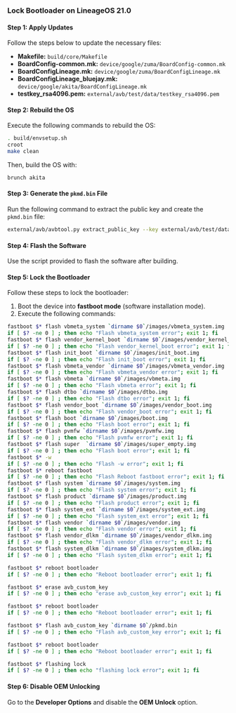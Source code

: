 
### Lock Bootloader on LineageOS 21.0

#### Step 1: Apply Updates
Follow the steps below to update the necessary files:

- **Makefile:** `build/core/Makefile`
- **BoardConfig-common.mk:** `device/google/zuma/BoardConfig-common.mk`
- **BoardConfigLineage.mk:** `device/google/zuma/BoardConfigLineage.mk`
- **BoardConfigLineage_bluejay.mk:** `device/google/akita/BoardConfigLineage.mk`
- **testkey_rsa4096.pem:** `external/avb/test/data/testkey_rsa4096.pem`

#### Step 2: Rebuild the OS
Execute the following commands to rebuild the OS:

```bash
. build/envsetup.sh
croot
make clean
```

Then, build the OS with:

```bash
brunch akita
```

#### Step 3: Generate the `pkmd.bin` File
Run the following command to extract the public key and create the `pkmd.bin` file:

```bash
external/avb/avbtool.py extract_public_key --key external/avb/test/data/testkey_rsa4096.pem --output pkmd.bin
```

#### Step 4: Flash the Software
Use the script provided to flash the software after building.

#### Step 5: Lock the Bootloader
Follow these steps to lock the bootloader:

1. Boot the device into **fastboot mode** (software installation mode).
2. Execute the following commands:

```bash
fastboot $* flash vbmeta_system `dirname $0`/images/vbmeta_system.img
if [ $? -ne 0 ] ; then echo "Flash vbmeta_system error"; exit 1; fi
fastboot $* flash vendor_kernel_boot `dirname $0`/images/vendor_kernel_boot.img
if [ $? -ne 0 ] ; then echo "Flash vendor_kernel_boot error"; exit 1; fi
fastboot $* flash init_boot `dirname $0`/images/init_boot.img
if [ $? -ne 0 ] ; then echo "Flash init_boot error"; exit 1; fi
fastboot $* flash vbmeta_vendor `dirname $0`/images/vbmeta_vendor.img
if [ $? -ne 0 ] ; then echo "Flash vbmeta_vendor error"; exit 1; fi
fastboot $* flash vbmeta `dirname $0`/images/vbmeta.img
if [ $? -ne 0 ] ; then echo "Flash vbmeta error"; exit 1; fi
fastboot $* flash dtbo `dirname $0`/images/dtbo.img
if [ $? -ne 0 ] ; then echo "Flash dtbo error"; exit 1; fi
fastboot $* flash vendor_boot `dirname $0`/images/vendor_boot.img
if [ $? -ne 0 ] ; then echo "Flash vendor_boot error"; exit 1; fi
fastboot $* flash boot `dirname $0`/images/boot.img
if [ $? -ne 0 ] ; then echo "Flash boot error"; exit 1; fi
fastboot $* flash pvmfw `dirname $0`/images/pvmfw.img
if [ $? -ne 0 ] ; then echo "Flash pvmfw error"; exit 1; fi
fastboot $* flash super  `dirname $0`/images/super_empty.img
if [ $? -ne 0 ] ; then echo "Flash boot error"; exit 1; fi
fastboot $* -w
if [ $? -ne 0 ] ; then echo "Flash -w error"; exit 1; fi
fastboot $* reboot fastboot
if [ $? -ne 0 ] ; then echo "Flash Reboot fastboot error"; exit 1; fi
fastboot $* flash system `dirname $0`/images/system.img
if [ $? -ne 0 ] ; then echo "Flash system error"; exit 1; fi
fastboot $* flash product `dirname $0`/images/product.img
if [ $? -ne 0 ] ; then echo "Flash product error"; exit 1; fi
fastboot $* flash system_ext `dirname $0`/images/system_ext.img
if [ $? -ne 0 ] ; then echo "Flash system_ext error"; exit 1; fi
fastboot $* flash vendor `dirname $0`/images/vendor.img
if [ $? -ne 0 ] ; then echo "Flash vendor error"; exit 1; fi
fastboot $* flash vendor_dlkm `dirname $0`/images/vendor_dlkm.img
if [ $? -ne 0 ] ; then echo "Flash vendor_dlkm error"; exit 1; fi
fastboot $* flash system_dlkm `dirname $0`/images/system_dlkm.img
if [ $? -ne 0 ] ; then echo "Flash system_dlkm error"; exit 1; fi

fastboot $* reboot bootloader
if [ $? -ne 0 ] ; then echo "Reboot bootloader error"; exit 1; fi

fastboot $* erase avb_custom_key
if [ $? -ne 0 ] ; then echo "erase avb_custom_key error"; exit 1; fi

fastboot $* reboot bootloader
if [ $? -ne 0 ] ; then echo "Reboot bootloader error"; exit 1; fi

fastboot $* flash avb_custom_key `dirname $0`/pkmd.bin
if [ $? -ne 0 ] ; then echo "Flash avb_custom_key error"; exit 1; fi

fastboot $* reboot bootloader
if [ $? -ne 0 ] ; then echo "Reboot bootloader error"; exit 1; fi

fastboot $* flashing lock
if [ $? -ne 0 ] ; then echo "flashing lock error"; exit 1; fi


```

#### Step 6: Disable OEM Unlocking
Go to the **Developer Options** and disable the **OEM Unlock** option.
